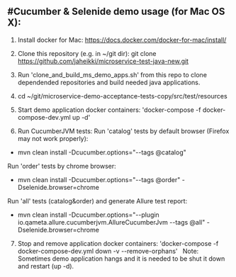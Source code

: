 #Cucumber & Selenide demo usage (for Mac OS X):
---------
1. Install docker for Mac: https://docs.docker.com/docker-for-mac/install/ 

2. Clone this repository (e.g. in ~/git dir): git clone https://github.com/jaheikki/microservice-test-java-new.git 

3. Run 'clone_and_build_ms_demo_apps.sh' from this repo to clone dependended repositories and build needed java applications.

4. cd ~/git/microservice-demo-acceptance-tests-copy/src/test/resources

5. Start demo application docker containers: 'docker-compose -f docker-compose-dev.yml up -d'

6. Run CucumberJVM tests:
  Run 'catalog' tests by default browser (Firefox may not work properly):
  - mvn clean install -Dcucumber.options="--tags @catalog"

  Run 'order' tests by chrome browser:
  - mvn clean install -Dcucumber.options="--tags @order" -Dselenide.browser=chrome

  Run 'all' tests (catalog&order) and generate Allure test report:
  - mvn clean install -Dcucumber.options="--plugin io.qameta.allure.cucumberjvm.AllureCucumberJvm --tags @all" -Dselenide.browser=chrome
  
7. Stop and remove application docker containers: 'docker-compose -f docker-compose-dev.yml down -v --remove-orphans' 
   Note: Sometimes demo application hangs and it is needed to be shut it down and restart (up -d).


